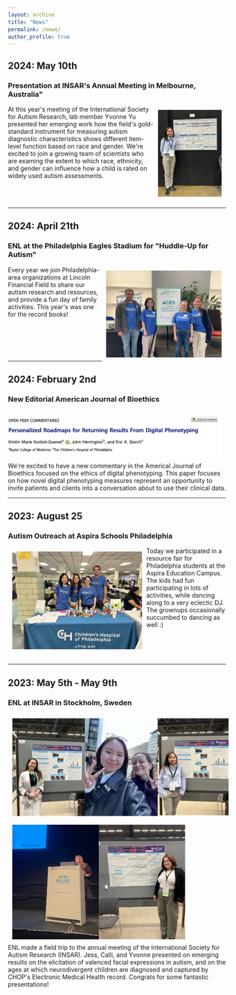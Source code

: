 ```yaml
---
layout: archive
title: "News"
permalink: /news/
author_profile: true
---
```


## 2024: May 10th
### Presentation at INSAR's Annual Meeting in Melbourne, Australia"
<img align="right" src="/images/yu_insar2024.png" height="200 px" style="padding: 10px">
At this year's meeting of the International Society for Autism Research, lab member Yvonne Yu presented her emerging work how the field's gold-standard instrument for measuring autism diagnostic characteristics shows different item-level function based on race and gender.  We're excited to join a growing team of scientists who are examing the extent to which race, ethnicity, and gender can influence how a child is rated on widely used autism assessments.
<br>
<br>
<br>
<br>
<hr>

## 2024: April 21th
### ENL at the Philadelphia Eagles Stadium for "Huddle-Up for Autism"
<img align="right" src="/images/enl_huddleup2024.png" height="200 px" style="padding: 10px">
Every year we join Philadelphia-area organizations at Lincoln Financial Field to share our autism research and resources, and provide a fun day of family activities.  This year's was one for the record books!
<br>
<br>
<br>
<br>
<br>
<br>
<hr>

## 2024: February 2nd
### New Editorial American Journal of Bioethics
<img align="right" src="/images/kkq_herrington_storch_ajb_banner.png" width="500 px" style="padding: 10px">
We're excited to have a new commentary in the Americal Journal of Bioethics focused on the ethics of digital phenotyping.  This paper focuses on how novel digital phenotyping measures represent an opportunity to invite patients and clients into a conversation about to use their clinical data.
<br>
<hr>

## 2023: August 25
### Autism Outreach at Aspira Schools Philadelphia
<img align="left" src="/images/20230825_aspire_front.jpg" width="300 px" style="padding: 10px">
Today we participated in a resource fair for Philadelphia students at the Aspira Education Campus.  The kids had fun participating in lots of activities, while dancing along to a very eclectic DJ.  The grownups occasionally succumbed to dancing as well :)
<br><br><br><br><br>
<hr>

## 2023: May 5th - May 9th
### ENL at INSAR in Stockholm, Sweden
<img align="center" src="/images/stockholm_montage.png" width="500 px" style="padding: 10px">
<img align="center" src="/images/stockholm_montage_casey_jess.png" width="400 px" style="padding: 10px">
<br>
ENL made a field trip to the annual meeting of the International Society for Autism Research (INSAR).  Jess, Calli, and Yvonne presented on emerging results on the elicitation of valenced facial expressions in autism, and on the ages at which neurodivergent children are diagnosed and captured by CHOP's Electronic Medical Health record.  Congrats for some fantastic presentations!
<br>
